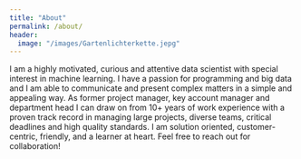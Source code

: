 ```yaml
---
title: "About"
permalink: /about/
header:
  image: "/images/Gartenlichterkette.jepg"
---
```


I am a highly motivated, curious and attentive data scientist with special interest in machine learning. I have a passion for programming and big data and I am able to communicate and present complex matters in a simple and appealing way.
As former project manager, key account manager and department head I can draw on from 10+ years of work experience with a proven track record in managing large projects, diverse teams, critical deadlines and high quality standards.
I am solution oriented, customer-centric, friendly, and a learner at heart. 
Feel free to reach out for collaboration!
